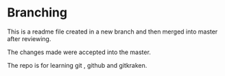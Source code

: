 # Branching 

This is a readme file created in a new branch and then merged into master after reviewing.

The changes made were accepted into the master.

The repo is for learning git , github and gitkraken.
